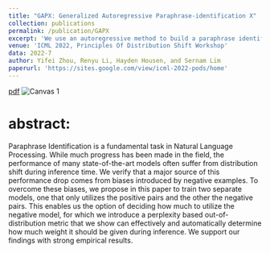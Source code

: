 ```yaml
---
title: "GAPX: Generalized Autoregressive Paraphrase-identification X"
collection: publications
permalink: /publication/GAPX
excerpt: 'We use an autoregressive method to build a paraphrase identification model robust to distribution shift.'
venue: 'ICML 2022, Principles Of Distribution Shift Workshop'
data: 2022-7
author: Yifei Zhou, Renyu Li, Hayden Housen, and Sernam Lim
paperurl: 'https://sites.google.com/view/icml-2022-pods/home'
---
```

[pdf](https://yifeizhou02.github.io/yifeizhou.github.io/files/GAPX.pdf)
![Canvas 1](https://user-images.githubusercontent.com/83000332/173618717-570f697c-2671-41aa-96da-1459fc627332.png)

# abstract:
Paraphrase Identification is a fundamental task in Natural Language Processing. While much progress has been made in the field, the performance of many state-of-the-art models often suffer from distribution shift during inference time. We verify that a major source of this performance drop comes from biases introduced by negative examples. To overcome these biases, we propose in this paper to train two separate models, one that only utilizes the positive pairs and the other the negative pairs. This enables us the option of deciding how much to utilize the negative model, for which we introduce a perplexity based out-of-distribution metric that we show can effectively and automatically determine how much weight it should be given during inference. We support our findings with strong empirical results.
